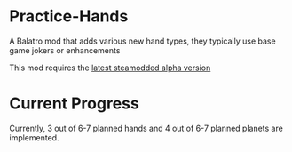 # Practice-Hands
A Balatro mod that adds various new hand types, they typically use base game jokers or enhancements

This mod requires the [latest steamodded alpha version](https://github.com/Steamopollys/Steamodded)

# Current Progress
Currently, 3 out of 6-7 planned hands and 4 out of 6-7 planned planets are implemented.
